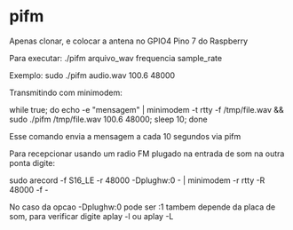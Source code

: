 # pifm

Apenas clonar, e colocar a antena no GPIO4 Pino 7 do Raspberry

Para executar: ./pifm arquivo_wav frequencia sample_rate

Exemplo: sudo ./pifm audio.wav 100.6 48000

Transmitindo com minimodem:

while true; do echo -e "mensagem" | minimodem -t rtty -f /tmp/file.wav && sudo ./pifm /tmp/file.wav 100.6 48000; sleep 10; done

Esse comando envia a mensagem a cada 10 segundos via pifm

Para recepcionar usando um radio FM plugado na entrada de som na outra ponta digite:

sudo arecord -f S16_LE -r 48000 -Dplughw:0 - | minimodem -r rtty -R 48000 -f -

No caso da opcao -Dplughw:0 pode ser :1 tambem depende da placa de som, para verificar digite aplay -l ou aplay -L
